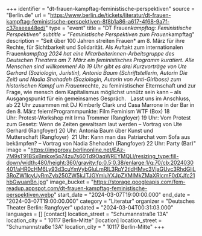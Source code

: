 +++
identifier = "dt-frauen-kampftag-feministische-perspektiven"
source = "Berlin.de"
url = "https://www.berlin.de/tickets/literatur/dt-frauen-kampftag-feministische-perspektiven-8f8b1a86-a617-4f68-9a7f-c37eaeea48ed/"
type = "event"
title = "DT Frauen*kampftag: Feministische Perspektiven"
subtitle = "Feministische Perspektiven zum Frauen*kampftag"
description = "Seit über 100 Jahren streiten Frauen* am 8. März für ihre Rechte, für Sichtbarkeit und Solidarität. Als Auftakt zum internationalen Frauen*kampftag 2024 hat eine Mitarbeiterinnen-Arbeitsgruppe des Deutschen Theaters am 7. März ein feministisches Programm kuratiert. Alle Menschen sind willkommen! Ab 19 Uhr gibt es drei Kurzvorträge von Ute Gerhard (Soziologin, Juristin), Antonia Baum (Schriftstellerin, Autorin Die Zeit) und Nadia Shehadeh (Soziologin, Autorin von Anti-Girlboss) zum historischen Kampf um Frauen*rechte, zu feministischer Elternschaft und zur Frage, wie mensch dem Kapitalismus möglichst unnütz sein kann – als Ausgangspunkt für ein gemeinsames Gespräch.   Lasst uns im Anschluss, ab 22 Uhr zusammen mit DJ Kimberly Clark und Casa Marrone in der Bar in den 8. März feiern!Programmpunkte: 	Film Feminism WTF (Box) 	18 Uhr: Protest-Workshop mit Irma Trommer (Rangfoyer) 	19 Uhr: Vom Protest zum Gesetz: Wenn de Zeiten gewaltsam laut werden – Vortrag von Ute Gerhard (Rangfoyer) 	20 Uhr: Antonia Baum über Kunst und Mutterschaft (Rangfoyer)  	21 Uhr: Kann man das Patriarchat vom Sofa aus bekämpfen? – Vortrag von Nadia Shehadeh (Rangfoyer) 	22 Uhr: Party (Bar)"
image = "https://imgproxy.berlinonline.net/EAz-7M9sT91BSxBmkxe5p74zu7s60Td9OaqWREYMQLI/resizing_type:fill-down/width:480/height:360/gravity:fp:0.5:0.38/enlarge:1/q:70/cb:2024030401/aHR0cHM6Ly93d3cuYmVybGluLmRlL3RpY2tldHMvc3VjaGUvc3RhdGljL3RoZW1lcyUyRmZyb250ZW5kJTJGYmluYXJpZXMlMkZMaXRlcmF0dXJfc21hbGwuanBn.jpg"
image_bucket = "https://storage.googleapis.com/fem-readup.appspot.com/dt-frauen-kampftag-feministische-perspektiven.webp"
start_date = "2024-03-07T19:00:00.000"
end_date = "2024-03-07T19:00:00.000"
category = "Literatur"
organizer = "Deutsches Theater Berlin: Rangfoyer"
updated = "2024-03-04T00:31:03.000"
languages = []
[contact]
location_street = "Schumannstraße 13A"
location_city = " 10117 Berlin-Mitte"
[location]
location_street = "Schumannstraße 13A"
location_city = " 10117 Berlin-Mitte"
+++